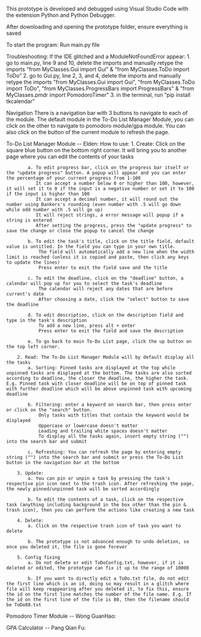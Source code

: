 This prototype is developed and debugged using Visual Studio Code with the extension Python and Python Debugger.

After downloading and opening the prototype folder, ensure everything is saved

To start the program: 
    Run main.py file

Troubleshooting:
    If the IDE glitched and a ModuleNotFoundError appear: 
        1. go to main.py, line 9 and 10, delete the imports and manually retype the imports "from MyClasses.Gui import Gui" & "from MyClasses.ToDo import ToDo"
        2. go to Gui.py, line 2, 3, and 4,  delete the imports and manually retype the imports "from MyClasses.Gui import Gui", "from MyClasses.ToDo import ToDo", "from MyClasses.ProgressBars import ProgressBars" & "from MyClasses.pmdr import PomodoroTimer"
        3. in the terminal, run "pip install tkcalendar"

Navigation
    There is a navigation bar with 3 buttons to navigate to each of the module. The default module in the To-Do List Manager Module, you can click on the other to navigate to pomodoro module/gpa module. You can also click on the button of the current module to refresh the page.

To-Do List Manager Module -- Elden:
    How to use:
        1. Create: Click on the square blue button on the bottom right corner. It will bring you to another page where you can edit the contents of your tasks
        
            a. To edit progress bar, click on the progress bar itself or the "update progress" button. A popup will appear and you can enter the percentage of your current progress from 1-100
               It can accept a number below 0 or higher than 100, however, it will set it to 0 if the input is a negative number or set it to 100 if the input is higher than 100
               It can accept a decimal number, it will round out the number using Bankers's rounding (even number with .5 will go down while odd number with .5 will go up)
               It will reject strings, a error message will popup if a string is entered
               After setting the progress, press the "update progress" to save the change or close the popup to cancel the change
            
            b. To edit the task's title, click on the title field, default value is untitled. In the field you can type in your own title. 
                The field will automatically add a new line when the width limit is reached (unless it is copied and paste, then click any keys to update the lines)
                Press enter to exit the field save and the title
            
            c. To edit the deadline, click on the "deadline" button, a calendar will pop up for you to select the task's deadline
                The calendar will reject any dates that are before current's date
                After choosing a date, click the "select" button to save the deadline

            d. To edit description, click on the description field and type in the task's description
                To add a new line, press alt + enter
                Press enter to exit the field and save the description
            
            e. To go back to main To-Do List page, click the up button on the top left corner.

        2. Read: The To-Do List Manager Module will by default display all the tasks 
            a. Sorting: Pinned tasks are displayed at the top while unpinned tasks are displayed at the bottom. The tasks are also sorted according to deadline, the closer the deadline, the higher the task. E.g. Pinned task with closer deadline will be on top of pinned task with further deadline which will be above unpinned task with upcoming deadline
            
            b. Filtering: enter a keyword on search bar, then press enter or click on the "search" button.
                Only tasks with titles that contain the keyword would be displayed
                Uppercase or lowercase doesn't matter
                Leading and trailing white spaces doesn't matter
                To display all the tasks again, insert empty string ("") into the search bar and submit
            
            c. Refreshing: You can refresh the page by entering empty string ("") into the search bar and submit or press the To-Do List button in the navigation bar at the bottom
        
        3. Update:
            a. You can pin or unpin a task by pressing the task's respective pin icon next to the trash icon. After refreshing the page, the newly pinned/unpinned task will be sorted accordingly

            b. To edit the contents of a task, click on the respective task (anything including background in the box other than the pin & trash icon), then you can perform the actions like creating a new task

        4. Delete:
            a. Click on the respective trash icon of task you want to delete

            b. The prototype is not advanced enough to undo deletion, so once you deleted it, the file is gone forever

        5. Config fixing
            a. Do not delete or edit ToDoConfig.txt, however, if it is deleted or edited, the prototype can fix it up to the range of 10000

            b. If you want to directly edit a ToDo.txt file, do not edit the first line which is an id, doing so may result in a glitch where file will keep reappearing after you deleted it, to fix this, ensure the id on the first line matches the number of the file name. E.g. If the id on the first line of the file is 80, then the filename should be ToDo80.txt


Pomodoro Timer Module -- Wong GuanHao:


GPA Calculator -- Pang Qian Fu:




